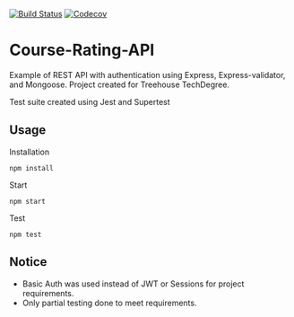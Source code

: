 [![Build Status](https://travis-ci.com/tobiaszgala/Course-Rating-API.svg?branch=master)](https://travis-ci.com/tobiaszgala/Course-Rating-API)
[![Codecov](https://img.shields.io/codecov/c/gh/tobiaszgala/Course-Rating-API)](https://codecov.io/gh/tobiaszgala/Course-Rating-API)

# Course-Rating-API

Example of REST API with authentication using Express, Express-validator, and Mongoose. Project created for Treehouse TechDegree.

Test suite created using Jest and Supertest

## Usage 

Installation
```
npm install
```
Start

```
npm start
```
Test
```
npm test
```

## Notice

- Basic Auth was used instead of JWT or Sessions for project requirements.
- Only partial testing done to meet requirements.
